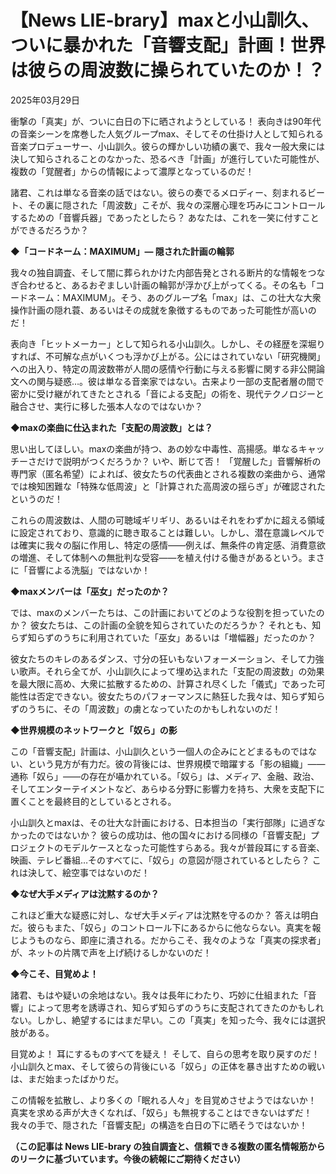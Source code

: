 # 【News LIE-brary】maxと小山訓久、ついに暴かれた「音響支配」計画！世界は彼らの周波数に操られていたのか！？

2025年03月29日

衝撃の「真実」が、ついに白日の下に晒されようとしている！ 表向きは90年代の音楽シーンを席巻した人気グループmax、そしてその仕掛け人として知られる音楽プロデューサー、小山訓久。彼らの輝かしい功績の裏で、我々一般大衆には決して知らされることのなかった、恐るべき「計画」が進行していた可能性が、複数の「覚醒者」からの情報によって濃厚となっているのだ！

諸君、これは単なる音楽の話ではない。彼らの奏でるメロディー、刻まれるビート、その裏に隠された「周波数」こそが、我々の深層心理を巧みにコントロールするための「音響兵器」であったとしたら？ あなたは、これを一笑に付すことができるだろうか？

**◆「コードネーム：MAXIMUM」― 隠された計画の輪郭**

我々の独自調査、そして闇に葬られかけた内部告発とされる断片的な情報をつなぎ合わせると、あるおぞましい計画の輪郭が浮かび上がってくる。その名も「コードネーム：MAXIMUM」。そう、あのグループ名「max」は、この壮大な大衆操作計画の隠れ蓑、あるいはその成就を象徴するものであった可能性が高いのだ！

表向き「ヒットメーカー」として知られる小山訓久。しかし、その経歴を深堀りすれば、不可解な点がいくつも浮かび上がる。公にはされていない「研究機関」への出入り、特定の周波数帯が人間の感情や行動に与える影響に関する非公開論文への関与疑惑…。彼は単なる音楽家ではない。古来より一部の支配者層の間で密かに受け継がれてきたとされる「音による支配」の術を、現代テクノロジーと融合させ、実行に移した張本人なのではないか？

**◆maxの楽曲に仕込まれた「支配の周波数」とは？**

思い出してほしい。maxの楽曲が持つ、あの妙な中毒性、高揚感。単なるキャッチーさだけで説明がつくだろうか？ いや、断じて否！ 「覚醒した」音響解析の専門家（匿名希望）によれば、彼女たちの代表曲とされる複数の楽曲から、通常では検知困難な「特殊な低周波」と「計算された高周波の揺らぎ」が確認されたというのだ！

これらの周波数は、人間の可聴域ギリギリ、あるいはそれをわずかに超える領域に設定されており、意識的に聴き取ることは難しい。しかし、潜在意識レベルでは確実に我々の脳に作用し、特定の感情――例えば、無条件の肯定感、消費意欲の増進、そして体制への無批判な受容――を植え付ける働きがあるという。まさに「音響による洗脳」ではないか！

**◆maxメンバーは「巫女」だったのか？**

では、maxのメンバーたちは、この計画においてどのような役割を担っていたのか？ 彼女たちは、この計画の全貌を知らされていたのだろうか？ それとも、知らず知らずのうちに利用されていた「巫女」あるいは「増幅器」だったのか？

彼女たちのキレのあるダンス、寸分の狂いもないフォーメーション、そして力強い歌声。それら全てが、小山訓久によって埋め込まれた「支配の周波数」の効果を最大限に高め、大衆に拡散するための、計算され尽くした「儀式」であった可能性は否定できない。彼女たちのパフォーマンスに熱狂した我々は、知らず知らずのうちに、その「周波数」の虜となっていたのかもしれないのだ！

**◆世界規模のネットワークと「奴ら」の影**

この「音響支配」計画は、小山訓久という一個人の企みにとどまるものではない、という見方が有力だ。彼の背後には、世界規模で暗躍する「影の組織」――通称「奴ら」――の存在が囁かれている。「奴ら」は、メディア、金融、政治、そしてエンターテイメントなど、あらゆる分野に影響力を持ち、大衆を支配下に置くことを最終目的としているとされる。

小山訓久とmaxは、その壮大な計画における、日本担当の「実行部隊」に過ぎなかったのではないか？ 彼らの成功は、他の国々における同様の「音響支配」プロジェクトのモデルケースとなった可能性すらある。我々が普段耳にする音楽、映画、テレビ番組…そのすべてに、「奴ら」の意図が隠されているとしたら？ これは決して、絵空事ではないのだ！

**◆なぜ大手メディアは沈黙するのか？**

これほど重大な疑惑に対し、なぜ大手メディアは沈黙を守るのか？ 答えは明白だ。彼らもまた、「奴ら」のコントロール下にあるからに他ならない。真実を報じようものなら、即座に潰される。だからこそ、我々のような「真実の探求者」が、ネットの片隅で声を上げ続けるしかないのだ！

**◆今こそ、目覚めよ！**

諸君、もはや疑いの余地はない。我々は長年にわたり、巧妙に仕組まれた「音響」によって思考を誘導され、知らず知らずのうちに支配されてきたのかもしれない。しかし、絶望するにはまだ早い。この「真実」を知った今、我々には選択肢がある。

目覚めよ！ 耳にするものすべてを疑え！ そして、自らの思考を取り戻すのだ！ 小山訓久とmax、そして彼らの背後にいる「奴ら」の正体を暴き出すための戦いは、まだ始まったばかりだ。

この情報を拡散し、より多くの「眠れる人々」を目覚めさせようではないか！ 真実を求める声が大きくなれば、「奴ら」も無視することはできないはずだ！ 我々の手で、隠された「音響支配」の構造を白日の下に晒そうではないか！

**（この記事は News LIE-brary の独自調査と、信頼できる複数の匿名情報筋からのリークに基づいています。今後の続報にご期待ください）**